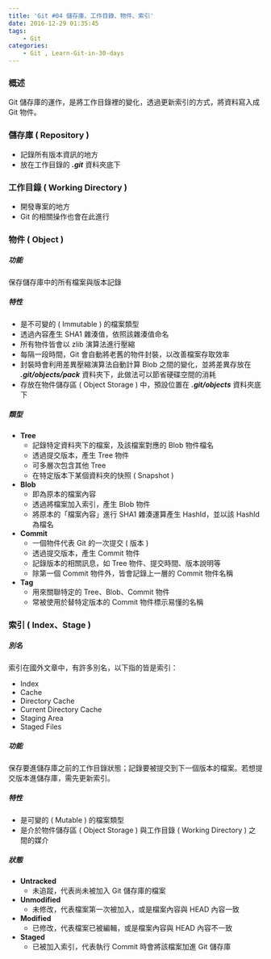 ```yaml
---
title: 'Git #04 儲存庫、工作目錄、物件、索引'
date: 2016-12-29 01:35:45
tags: 
    - Git
categories:
    - Git , Learn-Git-in-30-days
---
```

### 概述
Git 儲存庫的運作，是將工作目錄裡的變化，透過更新索引的方式，將資料寫入成 Git 物件。 

<!-- more -->

### 儲存庫 ( Repository )
 - 記錄所有版本資訊的地方
 - 放在工作目錄的 ***.git*** 資料夾底下


### 工作目錄 ( Working Directory )
 - 開發專案的地方
 - Git 的相關操作也會在此進行


### 物件 ( Object )
##### 功能
保存儲存庫中的所有檔案與版本記錄
 
##### 特性 
 - 是不可變的 ( Immutable ) 的檔案類型
 - 透過內容產生 SHA1 雜湊值，依照該雜湊值命名
 - 所有物件皆會以 zlib 演算法進行壓縮
 - 每隔一段時間，Git 會自動將老舊的物件封裝，以改善檔案存取效率
 - 封裝時會利用差異壓縮演算法自動計算 Blob 之間的變化，並將差異存放在 ***.git/objects/pack*** 資料夾下，此做法可以節省硬碟空間的消耗
 - 存放在物件儲存區 ( Object Storage ) 中，預設位置在 ***.git/objects*** 資料夾底下
 

##### 類型
 - **Tree**
    - 記錄特定資料夾下的檔案，及該檔案對應的 Blob 物件檔名
    - 透過提交版本，產生 Tree 物件
    - 可多層次包含其他 Tree
    - 在特定版本下某個資料夾的快照 ( Snapshot )
 - **Blob**
    - 即為原本的檔案內容
    - 透過將檔案加入索引，產生 Blob 物件
    - 將原本的「檔案內容」進行 SHA1 雜湊運算產生 HashId，並以該 HashId 為檔名
 - **Commit**
    - 一個物件代表 Git 的一次提交 ( 版本 )
    - 透過提交版本，產生 Commit 物件
    - 記錄版本的相關訊息，如 Tree 物件、提交時間、版本說明等
    - 除第一個 Commit 物件外，皆會記錄上一層的 Commit 物件名稱
 - **Tag**
    - 用來關聯特定的 Tree、Blob、Commit 物件
    - 常被使用於替特定版本的 Commit 物件標示易懂的名稱


### 索引 ( Index、Stage )
##### 別名
索引在國外文章中，有許多別名，以下指的皆是索引：
 - Index
 - Cache
 - Directory Cache
 - Current Directory Cache
 - Staging Area
 - Staged Files


##### 功能
保存要進儲存庫之前的工作目錄狀態；記錄要被提交到下一個版本的檔案。若想提交版本進儲存庫，需先更新索引。

##### 特性
 - 是可變的 ( Mutable ) 的檔案類型
 - 是介於物件儲存區 ( Object Storage ) 與工作目錄 ( Working Directory ) 之間的媒介

 
##### 狀態
 - **Untracked**
    - 未追蹤，代表尚未被加入 Git 儲存庫的檔案
 - **Unmodified**
    - 未修改，代表檔案第一次被加入，或是檔案內容與 HEAD 內容一致
 - **Modified**
    - 已修改，代表檔案已被編輯，或是檔案內容與 HEAD 內容不一致
 - **Staged**
    - 已被加入索引，代表執行 Commit 時會將該檔案加進 Git 儲存庫
